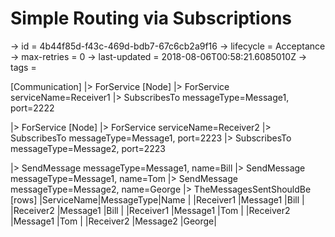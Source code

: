 # Simple Routing via Subscriptions

-> id = 4b44f85d-f43c-469d-bdb7-67c6cb2a9f16
-> lifecycle = Acceptance
-> max-retries = 0
-> last-updated = 2018-08-06T00:58:21.6085010Z
-> tags = 

[Communication]
|> ForService
    [Node]
    |> ForService serviceName=Receiver1
    |> SubscribesTo messageType=Message1, port=2222

|> ForService
    [Node]
    |> ForService serviceName=Receiver2
    |> SubscribesTo messageType=Message1, port=2223
    |> SubscribesTo messageType=Message2, port=2223

|> SendMessage messageType=Message1, name=Bill
|> SendMessage messageType=Message1, name=Tom
|> SendMessage messageType=Message2, name=George
|> TheMessagesSentShouldBe
    [rows]
    |ServiceName|MessageType|Name  |
    |Receiver1  |Message1   |Bill  |
    |Receiver2  |Message1   |Bill  |
    |Receiver1  |Message1   |Tom   |
    |Receiver2  |Message1   |Tom   |
    |Receiver2  |Message2   |George|

~~~
